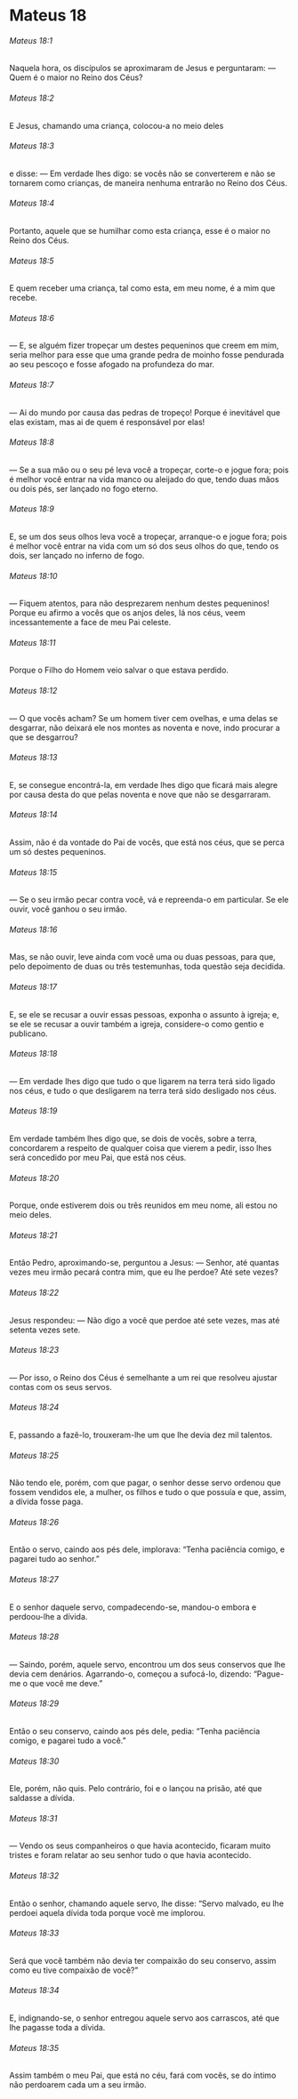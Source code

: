 # Mateus 18

###### Mateus 18:1

Naquela hora, os discípulos se aproximaram de Jesus e perguntaram: — Quem é o maior no Reino dos Céus?

###### Mateus 18:2

E Jesus, chamando uma criança, colocou-a no meio deles

###### Mateus 18:3

e disse: — Em verdade lhes digo: se vocês não se converterem e não se tornarem como crianças, de maneira nenhuma entrarão no Reino dos Céus.

###### Mateus 18:4

Portanto, aquele que se humilhar como esta criança, esse é o maior no Reino dos Céus.

###### Mateus 18:5

E quem receber uma criança, tal como esta, em meu nome, é a mim que recebe.

###### Mateus 18:6

— E, se alguém fizer tropeçar um destes pequeninos que creem em mim, seria melhor para esse que uma grande pedra de moinho fosse pendurada ao seu pescoço e fosse afogado na profundeza do mar.

###### Mateus 18:7

— Ai do mundo por causa das pedras de tropeço! Porque é inevitável que elas existam, mas ai de quem é responsável por elas!

###### Mateus 18:8

— Se a sua mão ou o seu pé leva você a tropeçar, corte-o e jogue fora; pois é melhor você entrar na vida manco ou aleijado do que, tendo duas mãos ou dois pés, ser lançado no fogo eterno.

###### Mateus 18:9

E, se um dos seus olhos leva você a tropeçar, arranque-o e jogue fora; pois é melhor você entrar na vida com um só dos seus olhos do que, tendo os dois, ser lançado no inferno de fogo.

###### Mateus 18:10

— Fiquem atentos, para não desprezarem nenhum destes pequeninos! Porque eu afirmo a vocês que os anjos deles, lá nos céus, veem incessantemente a face de meu Pai celeste.

###### Mateus 18:11

Porque o Filho do Homem veio salvar o que estava perdido.

###### Mateus 18:12

— O que vocês acham? Se um homem tiver cem ovelhas, e uma delas se desgarrar, não deixará ele nos montes as noventa e nove, indo procurar a que se desgarrou?

###### Mateus 18:13

E, se consegue encontrá-la, em verdade lhes digo que ficará mais alegre por causa desta do que pelas noventa e nove que não se desgarraram.

###### Mateus 18:14

Assim, não é da vontade do Pai de vocês, que está nos céus, que se perca um só destes pequeninos.

###### Mateus 18:15

— Se o seu irmão pecar contra você, vá e repreenda-o em particular. Se ele ouvir, você ganhou o seu irmão.

###### Mateus 18:16

Mas, se não ouvir, leve ainda com você uma ou duas pessoas, para que, pelo depoimento de duas ou três testemunhas, toda questão seja decidida.

###### Mateus 18:17

E, se ele se recusar a ouvir essas pessoas, exponha o assunto à igreja; e, se ele se recusar a ouvir também a igreja, considere-o como gentio e publicano.

###### Mateus 18:18

— Em verdade lhes digo que tudo o que ligarem na terra terá sido ligado nos céus, e tudo o que desligarem na terra terá sido desligado nos céus.

###### Mateus 18:19

Em verdade também lhes digo que, se dois de vocês, sobre a terra, concordarem a respeito de qualquer coisa que vierem a pedir, isso lhes será concedido por meu Pai, que está nos céus.

###### Mateus 18:20

Porque, onde estiverem dois ou três reunidos em meu nome, ali estou no meio deles.

###### Mateus 18:21

Então Pedro, aproximando-se, perguntou a Jesus: — Senhor, até quantas vezes meu irmão pecará contra mim, que eu lhe perdoe? Até sete vezes?

###### Mateus 18:22

Jesus respondeu: — Não digo a você que perdoe até sete vezes, mas até setenta vezes sete.

###### Mateus 18:23

— Por isso, o Reino dos Céus é semelhante a um rei que resolveu ajustar contas com os seus servos.

###### Mateus 18:24

E, passando a fazê-lo, trouxeram-lhe um que lhe devia dez mil talentos.

###### Mateus 18:25

Não tendo ele, porém, com que pagar, o senhor desse servo ordenou que fossem vendidos ele, a mulher, os filhos e tudo o que possuía e que, assim, a dívida fosse paga.

###### Mateus 18:26

Então o servo, caindo aos pés dele, implorava: “Tenha paciência comigo, e pagarei tudo ao senhor.”

###### Mateus 18:27

E o senhor daquele servo, compadecendo-se, mandou-o embora e perdoou-lhe a dívida.

###### Mateus 18:28

— Saindo, porém, aquele servo, encontrou um dos seus conservos que lhe devia cem denários. Agarrando-o, começou a sufocá-lo, dizendo: “Pague-me o que você me deve.”

###### Mateus 18:29

Então o seu conservo, caindo aos pés dele, pedia: “Tenha paciência comigo, e pagarei tudo a você.”

###### Mateus 18:30

Ele, porém, não quis. Pelo contrário, foi e o lançou na prisão, até que saldasse a dívida.

###### Mateus 18:31

— Vendo os seus companheiros o que havia acontecido, ficaram muito tristes e foram relatar ao seu senhor tudo o que havia acontecido.

###### Mateus 18:32

Então o senhor, chamando aquele servo, lhe disse: “Servo malvado, eu lhe perdoei aquela dívida toda porque você me implorou.

###### Mateus 18:33

Será que você também não devia ter compaixão do seu conservo, assim como eu tive compaixão de você?”

###### Mateus 18:34

E, indignando-se, o senhor entregou aquele servo aos carrascos, até que lhe pagasse toda a dívida.

###### Mateus 18:35

Assim também o meu Pai, que está no céu, fará com vocês, se do íntimo não perdoarem cada um a seu irmão.


